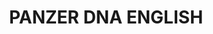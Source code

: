 ---
title: "PANZER DNA ENGLISH"
price: 0 
desc: "Bez opisa"
img_path: "/assets/img/A.MIG-6035.jpg"
brand: AMMO
available: true
special_offer: false
new: false
soon: false
cat: "Knjige,-casopisi,-MERCH"
subcat: "KNJ-AMMO"
subsubcat: "Knjige-AMMO-KNJIGE-I-CASOPISI"
---